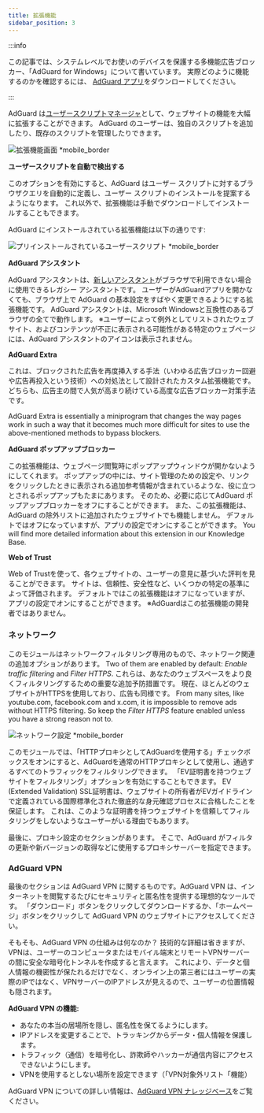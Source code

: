 ```yaml
---
title: 拡張機能
sidebar_position: 3
---
```


:::info

この記事では、システムレベルでお使いのデバイスを保護する多機能広告ブロッカー、「AdGuard for Windows」について書いています。 実際どのように機能するのかを確認するには、 [AdGuard アプリ](https://agrd.io/download-kb-adblock)をダウンロードしてください。

:::

AdGuard は[ユーザースクリプトマネージャ](/general/userscripts)として、ウェブサイトの機能を大幅に拡張することができます。 AdGuard のユーザーは、独自のスクリプトを追加したり、既存のスクリプトを管理したりできます。

![拡張機能画面 \*mobile\_border](https://cdn.adtidy.org/content/kb/ad_blocker/windows/overview/userscripts.png)

**ユーザースクリプトを自動で検出する**

このオプションを有効にすると、AdGuard はユーザー スクリプトに対するブラウザクエリを自動的に定義し、ユーザー スクリプトのインストールを提案するようになります。 これ以外で、拡張機能は手動でダウンロードしてインストールすることもできます。

AdGuard にインストールされている拡張機能は以下の通りです:

![プリインストールされているユーザースクリプト \*mobile\_border](https://cdn.adtidy.org/content/kb/ad_blocker/windows/overview/preinstalled-userscripts.png)

**AdGuard アシスタント**

AdGuard アシスタントは、[新しいアシスタント](/adguard-for-windows/browser-assistant.md)がブラウザで利用できない場合に使用できるレガシー アシスタントです。 ユーザーがAdGuardアプリを開かなくても、ブラウザ上で AdGuard の基本設定をすばやく変更できるようにする拡張機能です。 AdGuard アシスタントは、Microsoft Windowsと互換性のあるブラウザの全てで動作します。 ※ユーザーによって例外としてリストされたウェブサイト、およびコンテンツが不正に表示される可能性がある特定のウェブページには、AdGuard アシスタントのアイコンは表示されません。

**AdGuard Extra**

これは、ブロックされた広告を再度挿入する手法（いわゆる広告ブロッカー回避や広告再投入という技術）への対処法として設計されたカスタム拡張機能です。 どちらも、広告主の間で人気が高まり続けている高度な広告ブロッカー対策手法です。

AdGuard Extra is essentially a miniprogram that changes the way pages work in such a way that it becomes much more difficult for sites to use the above-mentioned methods to bypass blockers.

**AdGuard ポップアップブロッカー**

この拡張機能は、ウェブページ閲覧時にポップアップウィンドウが開かないようにしてくれます。 ポップアップの中には、サイト管理のための設定や、リンクをクリックしたときに表示される追加参考情報が含まれているような、役に立つとされるポップアップもたまにあります。 そのため、必要に応じてAdGuard ポップアップブロッカーをオフにすることができます。 また、この拡張機能は、AdGuard の除外リストに追加されたウェブサイトでも機能しません。 デフォルトではオフになっていますが、アプリの設定でオンにすることができます。 You will find more detailed information about this extension in our Knowledge Base.

**Web of Trust**

Web of Trustを使って、各ウェブサイトの、ユーザーの意見に基づいた評判を見ることができます。 サイトは、信頼性、安全性など、いくつかの特定の基準によって評価されます。 デフォルトではこの拡張機能はオフになっていますが、アプリの設定でオンにすることができます。 ※AdGuardはこの拡張機能の開発者ではありません。

### ネットワーク

このモジュールはネットワークフィルタリング専用のもので、ネットワーク関連の追加オプションがあります。 Two of them are enabled by default: _Enable traffic filtering_ and _Filter HTTPS_. これらは、あなたのウェブスペースをより良くフィルタリングするための重要な追加予防措置です。 現在、ほとんどのウェブサイトがHTTPSを使用しており、広告も同様です。 From many sites, like youtube.com, facebook.com and x.com, it is impossible to remove ads without HTTPS filtering. So keep the _Filter HTTPS_ feature enabled unless you have a strong reason not to.

![ネットワーク設定 \*mobile\_border](https://cdn.adtidy.org/content/kb/ad_blocker/windows/overview/network-settings.png)

このモジュールでは、「HTTPプロキシとしてAdGuardを使用する」チェックボックスをオンにすると、AdGuardを通常のHTTPプロキシとして使用し、通過するすべてのトラフィックをフィルタリングできます。 「EV証明書を持つウェブサイトをフィルタリング」オプションを有効にすることもできます。 EV (Extended Validation) SSL証明書は、ウェブサイトの所有者がEVガイドラインで定義されている国際標準化された徹底的な身元確認プロセスに合格したことを保証します。 これは、このような証明書を持つウェブサイトを信頼してフィルタリングをしないようなユーザーがいる理由でもあります。

最後に、プロキシ設定のセクションがあります。 そこで、AdGuard がフィルタの更新や新バージョンの取得などに使用するプロキシサーバーを指定できます。

### AdGuard VPN

最後のセクションは AdGuard VPN に関するものです。AdGuard VPN は、インターネットを閲覧するたびにセキュリティと匿名性を提供する理想的なツールです。 「ダウンロード」ボタンをクリックしてダウンロードするか、「ホームページ」ボタンをクリックして AdGuard VPN のウェブサイトにアクセスしてください。

そもそも、AdGuard VPN の仕組みは何なのか？ 技術的な詳細は省きますが、VPNは、ユーザーのコンピュータまたはモバイル端末とリモートVPNサーバーの間に安全な暗号化トンネルを作成すると言えます。 これにより、データと個人情報の機密性が保たれるだけでなく、オンライン上の第三者にはユーザーの実際のIPではなく、VPNサーバーのIPアドレスが見えるので、ユーザーの位置情報も隠されます。

**AdGuard VPN の機能:**

- あなたの本当の居場所を隠し、匿名性を保てるようにします。
- IPアドレスを変更することで、トラッキングからデータ・個人情報を保護します。
- トラフィック（通信）を暗号化し、詐欺師やハッカーが通信内容にアクセスできないようにします。
- VPNを使用するとしない場所を設定できます（「VPN対象外リスト「機能）

AdGuard VPN についての詳しい情報は、[AdGuard VPN ナレッジベース](https://adguard-vpn.com/kb/)をご覧ください。
